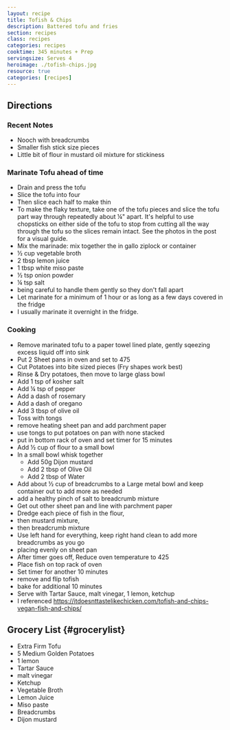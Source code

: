 ```yaml
---
layout: recipe
title: Tofish & Chips
description: Battered tofu and fries
section: recipes
class: recipes
categories: recipes
cooktime: 345 minutes + Prep
servingsize: Serves 4
heroimage: ./tofish-chips.jpg
resource: true
categories: [recipes]
---
```


## Directions
### Recent Notes

* Nooch with breadcrumbs 
* Smaller fish stick size pieces 
* Little bit of flour in mustard oil mixture for stickiness 

### Marinate Tofu ahead of time

* Drain and press the tofu
* Slice the tofu into four 
* Then slice each half to make thin
* To make the flaky texture, take one of the tofu pieces and slice the tofu part way through repeatedly about ¼" apart. It's helpful to use chopsticks on either side of the tofu to stop from cutting all the way through the tofu so the slices remain intact. See the photos in the post for a visual guide.
* Mix the marinade: mix together the in gallo ziplock or container
* ½ cup vegetable broth
* 2 tbsp lemon juice
* 1 tbsp white miso paste
* ½ tsp onion powder
* ¼ tsp salt
* being careful to handle them gently so they don't fall apart
* Let marinate for a minimum of 1 hour or as long as a few days covered in the fridge
* I usually marinate it overnight in the fridge.

### Cooking

* Remove marinated tofu to a paper towel lined plate, gently sqeezing excess liquid off into sink 
* Put 2 Sheet pans in oven and set to 475
* Cut Potatoes into bite sized pieces (Fry shapes work best)
* Rinse & Dry potatoes, then move to large glass bowl
* Add 1 tsp of kosher salt
* Add ¼ tsp of pepper
* Add a dash of rosemary
* Add a dash of oregano
* Add 3 tbsp of olive oil
* Toss with tongs
* remove heating sheet pan and add parchment paper
* use tongs to put potatoes on pan with none stacked
* put in bottom rack of oven and set timer for 15 minutes
* Add ½ cup of flour to a small bowl
* In a small bowl whisk together 
    * Add 50g Dijon mustard 
    * Add 2 tbsp of Olive Oil
    * Add 2 tbsp of Water
* Add about ½ cup of breadcrumbs to a Large metal bowl and keep container out to add more as needed
* add a healthy pinch of salt to breadcrumb mixture
* Get out other sheet pan and line with parchment paper
* Dredge each piece of fish in the flour,
* then mustard mixture, 
* then breadcrumb mixture
* Use left hand for everything, keep right hand clean to add more breadcrumbs as you go
* placing evenly on sheet pan
* After timer goes off, Reduce oven temperature to 425
* Place fish on top rack of oven
* Set timer for another 10 minutes
* remove and flip tofish
* bake for additional 10 minutes
* Serve with Tartar Sauce, malt vinegar, 1 lemon, ketchup
* I referenced https://itdoesnttastelikechicken.com/tofish-and-chips-vegan-fish-and-chips/

## Grocery List {#grocerylist}
<div class="full" id="copygrocerylist" onclick="copyDivToClipboard()" markdown="1">

* Extra Firm Tofu
* 5 Medium Golden Potatoes
* 1 lemon
* Tartar Sauce
* malt vinegar
* Ketchup
* Vegetable Broth
* Lemon Juice
* Miso paste
* Breadcrumbs
* Dijon mustard

</div>
